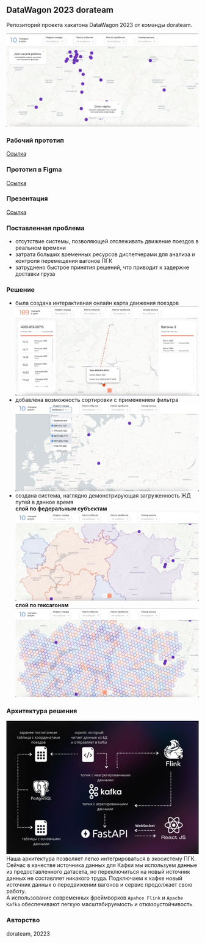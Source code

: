 ## DataWagon 2023 dorateam
Репозиторий проекта хакатона DataWagon 2023 от команды dorateam.

![image](imgs/main.jpeg)
### Рабочий прототип
[Ссылка](http://94.103.89.174/)

### Прототип в Figma
[Ссылка](https://www.figma.com/file/W7iJ6fQJmthadtb4mv7C28/%D0%9F%D0%BE%D0%B5%D0%B7%D0%B4%D0%B0-%D0%B1%D0%B5%D0%B3%D0%B0%D1%8E%D1%82?type=design&node-id=0%3A1&mode=design&t=YBq1usjA6dBTTP26-1)

### Презентация
[Ссылка](https://drive.google.com/file/d/1bUn1vTaTakDqbFc_cJjE-dY3JrjfYaTY/view?usp=sharing)

### Поставленная проблема
- отсутствие системы, позволяющей отслеживать движение поездов в реальном времени
- затрата больших временных ресурсов диспетчерами для анализа и контроля перемещения вагонов ПГК
- затруднено быстрое принятия решений, что приводит к задержке доставки груза

### Решение
- была создана интерактивная онлайн карта движения поездов
![image](imgs/train.jpeg)
- добавлена возможность сортировки с применением фильтра
![image](imgs/filter.jpeg)
- создана система, наглядно демонстрирующая загруженность ЖД путей в данное время  
**слой по федеральным субъектам** 
![image](imgs/federals.jpeg)
**слой по гексагонам**  
![image](imgs/hexbin.jpeg)

### Архитектура решения
![image](imgs/architectire.jpeg)
Наша архитектура позволяет легко интегрироваться в экосистему ПГК.
Сейчас в качестве источника данных для Кафки мы используем данные из предоставленного датасета, но переключиться на новый источник данных не составляет никакого труда. 
Подключаем к кафке новый источник данных о передвижении вагонов и сервис продолжает свою работу.  
А использование современных фреймворков `Apahce Flink` и `Apache Kafka` обеспечивают легкую масштабируемость и отказоустойчивость.

### Авторство
dorateam, 20223